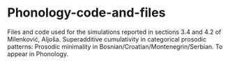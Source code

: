 # Phonology-code-and-files
Files and code used for the simulations reported in sections 3.4 and 4.2 of Milenković, Aljoša. Superadditive cumulativity in categorical prosodic patterns: Prosodic minimality in Bosnian/Croatian/Montenegrin/Serbian. To appear in Phonology.
